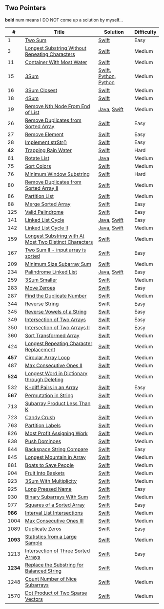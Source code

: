 ## Two Pointers

**bold** num means I DO NOT come up a solution by myself...

| # | Title | Solution | Difficulty |
|---| ----- | -------- | ---------- |
|1|[Two Sum](https://leetcode.com/problems/two-sum/) | [Swift](./algorithms/swift/2Sum/2Sum.swift)|Easy|
|3|[Longest Substring Without Repeating Characters](https://leetcode.com/problems/longest-substring-without-repeating-characters/) | [Swift](../algorithms/swift/longestSubstringWithoutRepeatingCharacters/longestSubstringWithoutRepeatingCharacters.swift)|Medium|
|11|[Container With Most Water](https://leetcode.com/problems/container-with-most-water/) | [Swift](../algorithms/swift/addTwoNumbers/addTwoNumbers.swift)|Medium|
|15|[3Sum](https://leetcode.com/problems/3sum/) | [Swift](../algorithms/swift/3Sum/3Sum.swift), [Python](../algorithms/python/3Sum/3Sum.py), [Python](../algorithms/python/3Sum/3SumII.py)|Medium|
|16|[3Sum Closest](https://leetcode.com/problems/3sum-closest/) | [Swift](../algorithms/swift/3sumClosest/3sumClosest.swift)|Medium|
|18|[4Sum](https://leetcode.com/problems/4sum/) | [Swift](../algorithms/swift/4sum/4sum.swift)|Medium|
|19|[Remove Nth Node From End of List](https://leetcode.com/problems/remove-nth-node-from-end-of-list/) | [Java](../algorithms/java/removeNthNodeFromEndOfList/removeNthNodeFromEndOfList.java), [Swift](../algorithms/swift/removeNthNodeFromEndOfList/removeNthNodeFromEndOfList.swift)|Medium|
|26|[Remove Duplicates from Sorted Array](https://leetcode.com/problems/remove-duplicates-from-sorted-array/) | [Swift](../algorithms/swift/removeDuplicatesFromSortedArray/removeDuplicatesFromSortedArray.swift)|Easy|
|27|[Remove Element](https://leetcode.com/problems/remove-element/) | [Swift](../algorithms/swift/removeElement/removeElement.swift)|Easy|
|28|[Implement strStr()](https://leetcode.com/problems/implement-strstr/) | [Swift](../algorithms/swift/implementStrStr/implementStrStr().swift)|Easy|
|**42**|[Trapping Rain Water](https://leetcode.com/problems/trapping-rain-water/) | [Swift](../algorithms/swift/trappingRainWater/trappingRainWater.swift)|Hard|
|61|[Rotate List](https://leetcode.com/problems/rotate-list/) | [Java](../algorithms/java/rotateList/rotateList.java)|Medium|
|75|[Sort Colors](https://leetcode.com/problems/sort-colors/) | [Swift](../algorithms/swift/sortColors/sortColors.swift)|Medium|
|76|[Minimum Window Substring](https://leetcode.com/problems/minimum-window-substring/) | [Swift](../algorithms/swift/minimumWindowSubString/minimumWindowSubString.swift)|Hard|
|80|[Remove Duplicates from Sorted Array II](https://leetcode.com/problems/remove-duplicates-from-sorted-array-ii/) | [Swift](../algorithms/swift/removeDuplicatesFromSortedArray-II/removeDuplicatesFromSortedArray-II.swift)|Medium|
|86|[Partition List](https://leetcode.com/problems/partition-list/) | [Swift](../algorithms/swift/partitionList/partitionList.swift)|Medium|
|88|[Merge Sorted Array](https://leetcode.com/problems/merge-sorted-array/) | [Swift](../algorithms/swift/mergeSortedArray/mergeSortedArray.swift)| Easy |
|125|[Valid Palindrome](https://leetcode.com/problems/valid-palindrome/) | [Swift](./algorithms/swift/validPalindrome/validPalindrome.swift)|Easy|
|141|[Linked List Cycle](https://leetcode.com/problems/linked-list-cycle/) | [Java](../algorithms/java/linkedListCycle/linkedListCycle.java), [Swift](../algorithms/swift/linkedListCycle/linkedListCycle.swift)|Easy|
|142|[Linked List Cycle II](https://leetcode.com/problems/linked-list-cycle-ii/) | [Java](../algorithms/java/linkedListCycleII/linkedListCycleII.java), [Swift](../algorithms/swift/linkedListCycleII/linkedListCycleII.swift)|Medium|
|159|[Longest Substring with At Most Two Distinct Characters](https://leetcode.com/problems/longest-substring-with-at-most-two-distinct-characters/) | [Swift](./algorithms/swift/159-Longest-Substring-with-At-Most-Two-Distinct-Characters/159-Longest-Substring-with-At-Most-Two-Distinct-Characters.swift)| Medium |
|167|[Two Sum II - input array is sorted](https://leetcode.com/problems/two-sum-ii-input-array-is-sorted/) | [Swift](../algorithms/swift/2SumII/2SumII.swift)|Easy|
|209|[Minimum Size Subarray Sum](https://leetcode.com/problems/minimum-size-subarray-sum/) | [Swift](../algorithms/swift/minimumSizeSubarraySum/minimumSizeSubarraySum.swift)|Medium|
|234|[Palindrome Linked List](https://leetcode.com/problems/palindrome-linked-list/) | [Java](../algorithms/java/palindromeLinkedList/palindromeLinkedList.java), [Swift](../algorithms/swift/palindromeLinkedList/palindromeLinkedList.swift)|Easy|
|259|[3Sum Smaller](https://leetcode.com/problems/3sum-smaller/) | [Swift](./algorithms/swift/259-3Sum-Smaller/259-3Sum-Smaller.swift)| Medium |
|283|[Move Zeroes](https://leetcode.com/problems/move-zeroes/) | [Swift](../algorithms/swift/moveZeroes/moveZeroes.swift)|Easy|
|287|[Find the Duplicate Number](https://leetcode.com/problems/find-the-duplicate-number/) | [Swift](../algorithms/swift/findTheDuplicateNumber/findTheDuplicateNumber.swift)| Medium |
|344|[Reverse String](https://leetcode.com/problems/reverse-string/) | [Swift](../algorithms/swift/reverseString/reverseString.swift)|Easy|
|345|[Reverse Vowels of a String](https://leetcode.com/problems/reverse-vowels-of-a-string/) | [Swift](./algorithms/swift/345-Reverse-Vowels-of-a-String/345-Reverse-Vowels-of-a-String.swift)|Easy|
|349|[Intersection of Two Arrays](https://leetcode.com/problems/intersection-of-two-arrays/) | [Swift](../algorithms/swift/intersectionOfTwoArrays/intersectionOfTwoArrays.swift)|Easy|
|350|[Intersection of Two Arrays II](https://leetcode.com/problems/intersection-of-two-arrays-ii/) | [Swift](./algorithms/swift/intersectionOfTwoArrays-II/intersectionOfTwoArrays-II.swift)|Easy|
|360|[Sort Transformed Array](https://leetcode.com/problems/sort-transformed-array/) | [Swift](./algorithms/swift/360-Sort-Transformed-Array/360-Sort-Transformed-Array.swift)|Medium|
|424|[Longest Repeating Character Replacement](https://leetcode.com/problems/longest-repeating-character-replacement/) | [Swift](../algorithms/swift/longestRepeatingCharacterReplacement/longestRepeatingCharacterReplacement.swift)| Medium |
|**457**|[Circular Array Loop](https://leetcode.com/problems/circular-array-loop/) | [Swift](../algorithms/swift/circularArrayLoop/circularArrayLoop.swift)|Medium|
|487|[Max Consecutive Ones II](https://leetcode.com/problems/max-consecutive-ones-ii/) | [Swift](./algorithms/swift/487-Max-Consecutive-Ones-II/487-Max-Consecutive-Ones-II.swift)|Medium|
|**524**|[Longest Word in Dictionary through Deleting](https://leetcode.com/problems/longest-word-in-dictionary-through-deleting/) | [Swift](./algorithms/swift/524-Longest-Word-in-Dictionary-through-Deleting/524-Longest-Word-in-Dictionary-through-Deleting.swift)| Medium |
|532|[K-diff Pairs in an Array](https://leetcode.com/problems/k-diff-pairs-in-an-array/) | [Swift](./algorithms/swift/532-K-diff-Pairs-in-an-Array/532-K-diff-Pairs-in-an-Array.swift)|Easy|
|**567**|[Permutation in String](https://leetcode.com/problems/permutation-in-string/) | [Swift](../algorithms/swift/permutationInString/permutationInString.swift)| Medium |
|713|[Subarray Product Less Than K](https://leetcode.com/problems/subarray-product-less-than-k/) | [Swift](../algorithms/swift/subarrayProductLessThanK/subarrayProductLessThanK.swift)|Medium|
|723|[Candy Crush](https://leetcode.com/problems/candy-crush/) | [Swift](./algorithms/swift/723-Candy-Crush/723-Candy-Crush.swift)|Medium|
|763|[Partition Labels](https://leetcode.com/problems/partition-labels/) | [Swift](./algorithms/swift/networkDelayTime/networkDelayTime.swift)|Medium|
|826|[Most Profit Assigning Work](https://leetcode.com/problems/most-profit-assigning-work/) | [Swift](./algorithms/swift/826-Most-Profit-Assigning-Work/826-Most-Profit-Assigning-Work.swift)|Medium|
|838|[Push Dominoes](https://leetcode.com/problems/push-dominoes/) | [Swift](../algorithms/swift/pushDominoes/pushDominoes.swift)|Medium|
|844|[Backspace String Compare](https://leetcode.com/problems/backspace-string-compare/) | [Swift](../algorithms/swift/backspaceStringCompare/backspaceStringCompare.swift)|Easy|
|845|[Longest Mountain in Array](https://leetcode.com/problems/longest-mountain-in-array/) | [Swift](./algorithms/swift/845-Longest-Mountain-in-Array/845-Longest-Mountain-in-Array.swift)|Medium|
|881|[Boats to Save People](https://leetcode.com/problems/boats-to-save-people/) | [Swift](./algorithms/swift/881-Boats-to-Save-People/881-Boats-to-Save-People.swift)| Medium |
|904|[Fruit Into Baskets](https://leetcode.com/problems/fruit-into-baskets/) | [Swift](../algorithms/swift/fruitIntoBaskets/fruitIntoBaskets.swift)| Medium |
|923|[3Sum With Multiplicity](https://leetcode.com/problems/3sum-with-multiplicity/) | [Swift](./algorithms/swift/923-3Sum-With-Multiplicity/923-3Sum-With-Multiplicity.swift)| Medium |
|925|[Long Pressed Name](https://leetcode.com/problems/long-pressed-name/) | [Swift](./algorithms/swift/925-Long-Pressed-Name/925-Long-Pressed-Name.swift)|Easy|
|930|[Binary Subarrays With Sum](https://leetcode.com/problems/binary-subarrays-with-sum/) | [Swift](./algorithms/swift/930-Binary-Subarrays-With-Sum/930-Binary-Subarrays-With-Sum.swift)|Medium|
|977|[Squares of a Sorted Array](https://leetcode.com/problems/squares-of-a-sorted-array/) | [Swift](../algorithms/swift/squaresOfASortedArray/squaresOfASortedArray.swift)| Easy |
|**986**|[Interval List Intersections](https://leetcode.com/problems/interval-list-intersections/) | [Swift](../algorithms/swift/intervalListIntersections/intervalListIntersections.swift)|Medium|
|1004|[Max Consecutive Ones III](https://leetcode.com/problems/max-consecutive-ones-iii/) | [Swift](../algorithms/swift/maxConsecutiveOnes-III/maxConsecutiveOnes-III.swift)|Medium|
|1089|[Duplicate Zeros](https://leetcode.com/problems/duplicate-zeros/) | [Swift](../algorithms/swift/duplicateZeros/duplicateZeros.swift)|Easy|
|**1093**|[Statistics from a Large Sample](https://leetcode.com/problems/statistics-from-a-large-sample/) | [Swift](./algorithms/swift/1093-Statistics-from-a-Large-Sample/1093-Statistics-from-a-Large-Sample.swiftt)| Medium |
|1213|[Intersection of Three Sorted Arrays](https://leetcode.com/problems/intersection-of-three-sorted-arrays/) | [Swift](./algorithms/swift/1213-Intersection-of-Three-Sorted-Arrays/1213-Intersection-of-Three-Sorted-Arrays.swift)| Easy |
|**1234**|[Replace the Substring for Balanced String](https://leetcode.com/problems/replace-the-substring-for-balanced-string/) | [Swift](./algorithms/swift/1234-Replace-the-Substring-for-Balanced-String/1234-Replace-the-Substring-for-Balanced-String.swift)| Medium |
|1248|[Count Number of Nice Subarrays](https://leetcode.com/problems/count-number-of-nice-subarrays/) | [Swift](./algorithms/swift/1248-Count-Number-of-Nice-Subarrays/1248-Count-Number-of-Nice-Subarrays.swift)| Medium |
|1570|[Dot Product of Two Sparse Vectors](https://leetcode.com/problems/dot-product-of-two-sparse-vectors/) | [Swift](./algorithms/swift/1570-Dot-Product-of-Two-Sparse-Vectors/1570-Dot-Product-of-Two-Sparse-Vectors.swift)| Medium |





